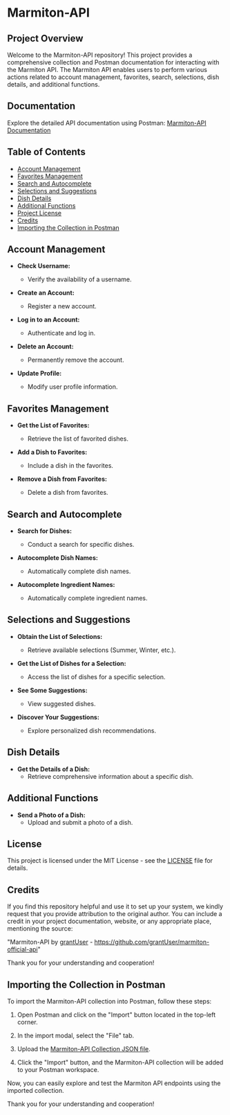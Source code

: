 # Marmiton-API

## Project Overview

Welcome to the Marmiton-API repository! This project provides a comprehensive collection and Postman documentation for interacting with the Marmiton API. The Marmiton API enables users to perform various actions related to account management, favorites, search, selections, dish details, and additional functions.

## Documentation

Explore the detailed API documentation using Postman: [Marmiton-API Documentation](https://documenter.getpostman.com/view/16380882/2s9YXo1z8z)

## Table of Contents

- [Account Management](#account-management)
- [Favorites Management](#favorites-management)
- [Search and Autocomplete](#search-and-autocomplete)
- [Selections and Suggestions](#selections-and-suggestions)
- [Dish Details](#dish-details)
- [Additional Functions](#additional-functions)
- [Project License](#license)
- [Credits](#credits)
- [Importing the Collection in Postman](#importing-the-collection-in-postman)

## Account Management

- **Check Username:**
  - Verify the availability of a username.

- **Create an Account:**
  - Register a new account.

- **Log in to an Account:**
  - Authenticate and log in.

- **Delete an Account:**
  - Permanently remove the account.

- **Update Profile:**
  - Modify user profile information.

## Favorites Management

- **Get the List of Favorites:**
  - Retrieve the list of favorited dishes.

- **Add a Dish to Favorites:**
  - Include a dish in the favorites.

- **Remove a Dish from Favorites:**
  - Delete a dish from favorites.

## Search and Autocomplete

- **Search for Dishes:**
  - Conduct a search for specific dishes.

- **Autocomplete Dish Names:**
  - Automatically complete dish names.

- **Autocomplete Ingredient Names:**
  - Automatically complete ingredient names.

## Selections and Suggestions

- **Obtain the List of Selections:**
  - Retrieve available selections (Summer, Winter, etc.).

- **Get the List of Dishes for a Selection:**
  - Access the list of dishes for a specific selection.

- **See Some Suggestions:**
  - View suggested dishes.

- **Discover Your Suggestions:**
  - Explore personalized dish recommendations.

## Dish Details

- **Get the Details of a Dish:**
  - Retrieve comprehensive information about a specific dish.

## Additional Functions

- **Send a Photo of a Dish:**
  - Upload and submit a photo of a dish.

## License

This project is licensed under the MIT License - see the [LICENSE](LICENSE) file for details.

## Credits

If you find this repository helpful and use it to set up your system, we kindly request that you provide attribution to the original author. You can include a credit in your project documentation, website, or any appropriate place, mentioning the source:

"Marmiton-API by [grantUser](https://github.com/grantUser) - https://github.com/grantUser/marmiton-official-api"

Thank you for your understanding and cooperation!

## Importing the Collection in Postman

To import the Marmiton-API collection into Postman, follow these steps:

1. Open Postman and click on the "Import" button located in the top-left corner.

2. In the import modal, select the "File" tab.

3. Upload the [Marmiton-API Collection JSON file](/marmiton.postman_collection.json).

4. Click the "Import" button, and the Marmiton-API collection will be added to your Postman workspace.

Now, you can easily explore and test the Marmiton API endpoints using the imported collection.

Thank you for your understanding and cooperation!
